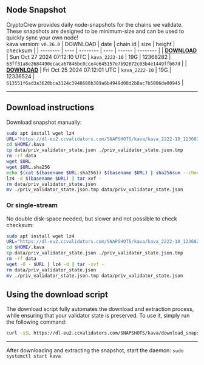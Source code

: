 ## Node Snapshot
CryptoCrew provides daily node-snapshots for the chains we validate. These snapshots are designed to be minimum-size and can be used to quickly sync your own node!  
kava version: `v0.26.0`
| DOWNLOAD | date | chain id | size | height | checksum |
| -------- | ---- | -------- | ---- | ------ | -------- |
| **[DOWNLOAD](https://dl-eu2.ccvalidators.com/SNAPSHOTS/kava/kava_2222-10_12368282.tar.lz4)** | Sun Oct 27 2024 07:12:10 UTC | `kava_2222-10` | 19G | 12368282 | `63ff31a8e2684490ecaca67846bc0cce4e645157e7b92672c03b4e1449ffb67d` |
| **[DOWNLOAD](https://dl-eu2.ccvalidators.com/SNAPSHOTS/kava/kava_2222-10_12336524.tar.lz4)** | Fri Oct 25 2024 07:12:01 UTC | `kava_2222-10` | 19G | 12336524 | `613551f6ad3a3620bca3124c3948688b389a6b4949d08d2b8ac7b5806de00945` |

---

## Download instructions
Download snapshot manually:
```sh
sudo apt install wget lz4
URL="https://dl-eu2.ccvalidators.com/SNAPSHOTS/kava/kava_2222-10_12368282.tar.lz4"
cd $HOME/.kava
cp data/priv_validator_state.json ./priv_validator_state.json.tmp
rm -rf data
wget $URL
wget $URL.sha256
echo $(cat $(basename $URL.sha256)) $(basename $URL) | sha256sum --check
lz4 -d $(basename $URL) | tar xvf -
rm data/priv_validator_state.json
mv ./priv_validator_state.json.tmp data/priv_validator_state.json
```

### Or single-stream
No double disk-space needed, but slower and not possible to check checksum:
```sh
sudo apt install wget lz4
URL="https://dl-eu2.ccvalidators.com/SNAPSHOTS/kava/kava_2222-10_12368282.tar.lz4"
cd $HOME/.kava
cp data/priv_validator_state.json ./priv_validator_state.json.tmp
rm -rf data
wget -O - $URL | lz4 -d | tar -xvf -
rm data/priv_validator_state.json
mv ./priv_validator_state.json.tmp data/priv_validator_state.json
```





## Using the download script

The download script fully automates the download and extraction process, while ensuring that your validator state is preserved. To use it, simply run the following command:
```sh
curl -sSL https://dl-eu2.ccvalidators.com/SNAPSHOTS/kava/download_snapshot.sh | bash
```
---

After downloading and extracting the snapshot, start the daemon: `sudo systemctl start kava`

